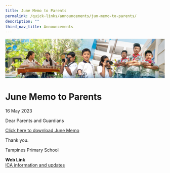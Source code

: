 ```yaml
---
title: June Memo to Parents
permalink: /quick-links/announcements/jun-memo-to-parents/
description: ""
third_nav_title: Announcements
---
```

![](/images/AboutUs.jpg)

June Memo to Parents
========================
16 May 2023

Dear Parents and Guardians

[Click here to download June Memo](/for-parents/letters-to-parents/)


Thank you.

Tampines Primary School

**Web Link**<br>
[ICA information and updates](https://www.ica.gov.sg/enter-transit-depart)
